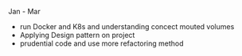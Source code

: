 Jan - Mar
* run Docker and K8s and understanding concect mouted volumes
* Applying Design pattern on project
* prudential code and use more refactoring method
